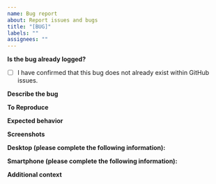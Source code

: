 ```yaml
---
name: Bug report
about: Report issues and bugs
title: "[BUG]"
labels: ""
assignees: ""
---
```


<!-- **READ BEFORE USING TEMPLATE!**
You do NOT need to remove the texts that is commented out when viewing the 'Write' portion of this template, select 'Preview' to see how your issue will look and notice that any commented text in 'Write' does not carry over, simply add content to the under the commented portions between each section before final submission. -->

**Is the bug already logged?**

<!-- Double check to make sure that this particular bug does not already exist within issues. Place an 'x' within the brackets below to confirm check. -->

- [ ] I have confirmed that this bug does not already exist within GitHub issues.

**Describe the bug**

<!-- A clear and concise description of what the bug is. -->

**To Reproduce**

<!-- Steps to reproduce the behavior:
1. Go to '...'
2. Click on '....'
3. Scroll down to '....'
4. See error -->

**Expected behavior**

<!-- A clear and concise description of what you expected to happen. -->

**Screenshots**

<!-- If applicable, add screenshots to help explain your problem. -->

**Desktop (please complete the following information):**

 <!-- - OS: [e.g. iOS]
 - Browser [e.g. chrome, safari]
 - Version [e.g. 22]
 - Code Environment [e.g. local machine, heroku] -->

**Smartphone (please complete the following information):**

 <!-- - Device: [e.g. iPhone6]
 - OS: [e.g. iOS8.1]
 - Browser [e.g. stock browser, safari]
 - Version [e.g. 22] -->

**Additional context**

<!-- Add any other context about the problem here. -->

